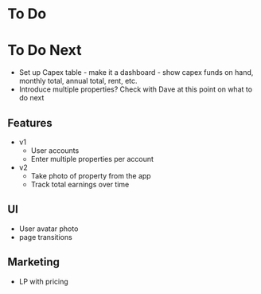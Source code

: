 # To Do

# To Do Next
* Set up Capex table - make it a dashboard - show capex funds on hand, monthly total, annual total, rent, etc.
* Introduce multiple properties? Check with Dave at this point on what to do next

## Features
* v1
    * User accounts
    * Enter multiple properties per account
* v2
    * Take photo of property from the app
    * Track total earnings over time


## UI
* User avatar photo
* page transitions

## Marketing
* LP with pricing

